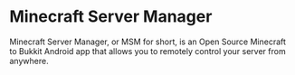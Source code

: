 Minecraft Server Manager
========================
Minecraft Server Manager, or MSM for short, is an Open Source Minecraft to Bukkit Android app that allows you to remotely control your server from anywhere. 
